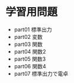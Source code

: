# 学習用問題

- part01 標準出力
- part02 変数
- part03 関数
- part04 関数2
- part05 関数3
- part06 関数4
- part07 標準出力で電卓
